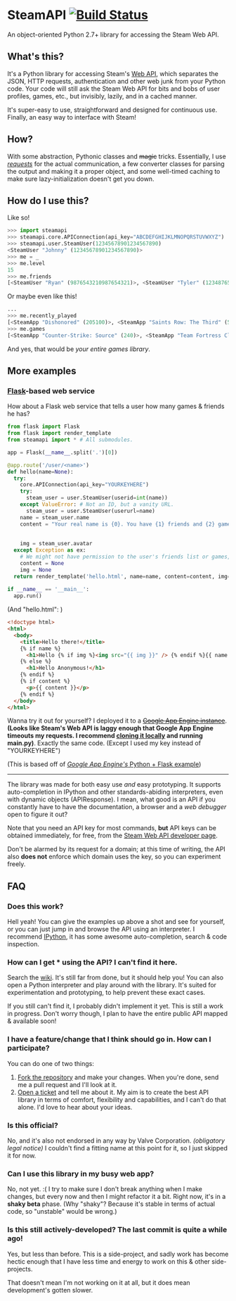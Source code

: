 SteamAPI [![Build Status](https://travis-ci.org/smiley/steamapi.png?branch=master)](https://travis-ci.org/smiley/steamapi)
========
An object-oriented Python 2.7+ library for accessing the Steam Web API.

## What's this?
It's a Python library for accessing Steam's [Web API](http://steamcommunity.com/dev), which separates the JSON, HTTP requests, authentication and other web junk from your Python code. Your code will still ask the Steam Web API for bits and bobs of user profiles, games, etc., but invisibly, lazily, and in a cached manner.

It's super-easy to use, straightforward and designed for continuous use. Finally, an easy way to interface with Steam!

## How?
With some abstraction, Pythonic classes and ~~magic~~ tricks. Essentially, I use [*requests*](/kennethreitz/requests) for the actual communication, a few converter classes for parsing the output and making it a proper object, and some well-timed caching to make sure lazy-initialization doesn't get you down.

## How do I use this?
Like so!
```python
>>> import steamapi
>>> steamapi.core.APIConnection(api_key="ABCDEFGHIJKLMNOPQRSTUVWXYZ")
>>> steamapi.user.SteamUser(12345678901234567890)
<SteamUser "Johnny" (12345678901234567890)>
>>> me = _
>>> me.level
15
>>> me.friends
[<SteamUser "Ryan" (9876543210987654321)>, <SteamUser "Tyler" (1234876598762345)>, ...]
```

Or maybe even like this!
```python
...
>>> me.recently_played
[<SteamApp "Dishonored" (205100)>, <SteamApp "Saints Row: The Third" (55230)>, ...]
>>> me.games
[<SteamApp "Counter-Strike: Source" (240)>, <SteamApp "Team Fortress Classic" (20)>, <SteamApp "Half-Life: Opposing Force" (50)>, ...]
```
And yes, that would be *your entire games library*.

## More examples
### [Flask](http://flask.pocoo.org/)-based web service
How about a Flask web service that tells a user how many games & friends he has?
```python
from flask import Flask
from flask import render_template
from steamapi import * # All submodules.

app = Flask(__name__.split('.')[0])

@app.route('/user/<name>')
def hello(name=None):
  try:
    core.APIConnection(api_key="YOURKEYHERE")
    try:
      steam_user = user.SteamUser(userid=int(name))
    except ValueError: # Not an ID, but a vanity URL.
      steam_user = user.SteamUser(userurl=name)
    name = steam_user.name
    content = "Your real name is {0}. You have {1} friends and {2} games.".format(steam_user.real_name,
                                                                                  len(steam_user.friends),
                                                                                  len(steam_user.games))
    img = steam_user.avatar
  except Exception as ex:
    # We might not have permission to the user's friends list or games, so just carry on with a blank message.
    content = None
    img = None
  return render_template('hello.html', name=name, content=content, img=img)
  
if __name__ == '__main__':
  app.run()
```

(And "hello.html": )
```html
<!doctype html>
<html>
  <body>
    <title>Hello there!</title>
    {% if name %}
      <h1>Hello {% if img %}<img src="{{ img }}" /> {% endif %}{{ name }}!</h1>
    {% else %}
      <h1>Hello Anonymous!</h1>
    {% endif %}
    {% if content %}
      <p>{{ content }}</p>
    {% endif %}
  </body>
</html>
```

Wanna try it out for yourself? I deployed it to a ~~[Google App Engine instance](http://smileybarry-example.appspot.com/user/smileybarry)~~. **(Looks like Steam's Web API is laggy enough that Google App Engine timeouts my requests. I recommend [cloning it locally](https://github.com/smiley/steamapi-flask-example) and running main.py)**. Exactly the same code. (Except I used my key instead of "YOURKEYHERE")

(This is based off of [*Google App Engine's* Python + Flask example](https://developers.google.com/appengine/))

---

The library was made for both easy use *and* easy prototyping. It supports auto-completion in IPython and other standards-abiding interpreters, even with dynamic objects (APIResponse). I mean, what good is an API if you constantly have to have the documentation, a browser and a *web debugger* open to figure it out?

Note that you need an API key for most commands, **but** API keys can be obtained immediately, for free, from the [Steam Web API developer page](http://steamcommunity.com/dev).

Don't be alarmed by its request for a domain; at this time of writing, the API also **does not** enforce which domain uses the key, so you can experiment freely.

## FAQ
### Does this work?
Hell yeah! You can give the examples up above a shot and see for yourself, or you can just jump in and browse the API using an interpreter. I recommend [IPython](http://ipython.org), it has some awesome auto-completion, search & code inspection.

### How can I get * using the API? I can't find it here.
Search the [wiki](/../../wiki). It's still far from done, but it should help you! You can also open a Python interpreter and play around with the library. It's suited for experimentation and prototyping, to help prevent these exact cases.

If you still can't find it, I probably didn't implement it yet. This is still a work in progress. Don't worry though, I plan to have the entire public API mapped & available soon!

### I have a feature/change that I think should go in. How can I participate?
You can do one of two things:
 1. [Fork the repository](/../../fork) and make your changes. When you're done, send me a pull request and I'll look at it.
 2. [Open a ticket](/../../issues/new) and tell me about it. My aim is to create the best API library in terms of comfort, flexibility and capabilities, and I can't do that alone. I'd love to hear about your ideas.

### Is this official?
No, and it's also not endorsed in any way by Valve Corporation. _(obligatory legal notice)_ I couldn't find a fitting name at this point for it, so I just skipped it for now.

### Can I use this library in my busy web app?
No, not yet. :( I try to make sure I don't break anything when I make changes, but every now and then I might refactor it a bit. Right now, it's in a __shaky beta__ phase. (Why "shaky"? Because it's stable in terms of actual code, so "unstable" would be wrong.)

### Is this still actively-developed? The last commit is quite a while ago!
Yes, but less than before. This is a side-project, and sadly work has become hectic enough that I have less time and energy to work on this & other side-projects.

That doesn't mean I'm not working on it at all, but it does mean development's gotten slower.
